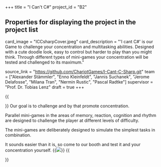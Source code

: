 +++
title = "I Can't C#"
project_id = "B2"

## Properties for displaying the project in the project list
card_image = "ICCsharpCover.jpeg"
card_description = "'I cant C#' is our Game to challenge your concentration and multitasking abilities. Designed with a cute doodle look, easy to control but harder to play than you might think. Through different types of mini-games your concentration will be tested and challenged to its maximum."

source_link = "https://github.com/ChariotGames/I-Cant-C-Sharp.git"
team = ["Alexander Stämmler", "Enno Kleinfeldt", "Jannis Suchanek", "Jerome Delafosse", "Milana Tran", "Nermin Rustic", "Pascal Radtke"]
supervisor = "Prof. Dr. Tobias Lenz"
draft = true
+++

{{<section title="Our Goal">}}
Our goal is to challenge and by that promote concentration.

Parallel mini-games in the areas of memory, reaction, cognition and rhythm are designed to challenge the player at different levels of difficulty.

The mini-games are deliberately designed to simulate the simplest tasks in combination.

It sounds easier than it is, so come to our booth and test it and your concentration yourself.
{{<image src="ICCsharpCover.jpeg">}}
{{</section>}}
